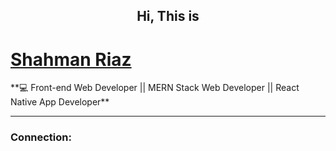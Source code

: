 <h2 align='center'> Hi, This is <h1><a href="https://shahman-riaz.web.app/">Shahman Riaz </a></h1></h2>
**💻 Front-end Web Developer || MERN Stack Web Developer || React Native App Developer**
<hr>

### Connection:


